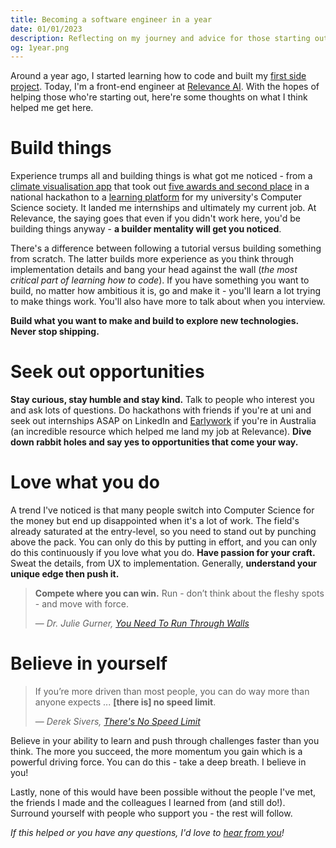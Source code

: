 ```yaml
---
title: Becoming a software engineer in a year
date: 01/01/2023
description: Reflecting on my journey and advice for those starting out.
og: 1year.png
---
```


Around a year ago, I started learning how to code and built my [first side project](https://mixtape.jyao.me/). Today, I'm a front-end engineer at [Relevance AI](https://tryrelevance.com). With the hopes of helping those who're starting out, here're some thoughts on what I think helped me get here.

# Build things

Experience trumps all and building things is what got me noticed - from a [climate visualisation app](https://greenways.vercel.app) that took out [five awards and second place](https://www.unihack.net/events/2022) in a national hackathon to a [learning platform](https://github.com/csesoc/learning-platform) for my university's Computer Science society. It landed me internships and ultimately my current job. At Relevance, the saying goes that even if you didn't work here, you'd be building things anyway - **a builder mentality will get you noticed**.

There's a difference between following a tutorial versus building something from scratch. The latter builds more experience as you think through implementation details and bang your head against the wall (_the most critical part of learning how to code_). If you have something you want to build, no matter how ambitious it is, go and make it - you'll learn a lot trying to make things work. You'll also have more to talk about when you interview.

**Build what you want to make and build to explore new technologies. Never stop shipping.**

# Seek out opportunities

**Stay curious, stay humble and stay kind.** Talk to people who interest you and ask lots of questions. Do hackathons with friends if you're at uni and seek out internships ASAP on LinkedIn and [Earlywork](https://www.earlywork.co) if you're in Australia (an incredible resource which helped me land my job at Relevance). **Dive down rabbit holes and say yes to opportunities that come your way.**

# Love what you do

A trend I've noticed is that many people switch into Computer Science for the money but end up disappointed when it's a lot of work. The field's already saturated at the entry-level, so you need to stand out by punching above the pack. You can only do this by putting in effort, and you can only do this continuously if you love what you do. **Have passion for your craft.** Sweat the details, from UX to implementation. Generally, **understand your unique edge then push it.**

> **Compete where you can win.** Run - don’t think about the fleshy spots - and move with force.
>
> — _Dr. Julie Gurner, [You Need To Run Through Walls](https://drgurner.substack.com/p/you-need-to-run-through-walls)_

# Believe in yourself

> If you’re more driven than most people, you can do way more than anyone expects ... **[there is] no speed limit**.
>
> — _Derek Sivers, [There's No Speed Limit](https://sive.rs/kimo)_

Believe in your ability to learn and push through challenges faster than you think. The more you succeed, the more momentum you gain which is a powerful driving force. You can do this - take a deep breath. I believe in you!

Lastly, none of this would have been possible without the people I've met, the friends I made and the colleagues I learned from (and still do!). Surround yourself with people who support you - the rest will follow.

_If this helped or you have any questions, I'd love to [hear from you](https://twitter.com/jeffdyao)!_
